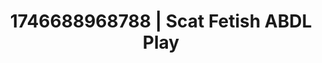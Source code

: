 ---
categories:
- AI-generated
- Eye contact kink
- Delirious pleasure
- Hidden desires
- Mirror play
- Erotic duality
- ASMR
- Cosplay
image: /assets/images/1746688968788.jpg
layout: post
seo:
  description: Featured content with high-quality ABDL Play, Scat Fetish. HD images
    available.
  keywords: ABDL Play, Scat Fetish
  og_image: /assets/images/1746688968788.jpg
  schema_type: VisualArtwork
tags:
- ABDL Play
- Scat Fetish
- '#1746688968788'
title: 1746688968788 | Scat Fetish ABDL Play
---